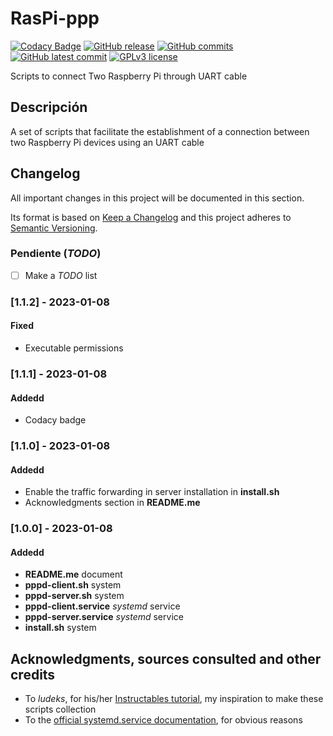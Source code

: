 # RasPi-ppp
[![Codacy Badge](https://app.codacy.com/project/badge/Grade/e4fb13793a394d86aab96654e49d4603)](https://www.codacy.com/gh/Veltys/RasPi-ppp/dashboard?utm_source=github.com&amp;utm_medium=referral&amp;utm_content=Veltys/RasPi-ppp&amp;utm_campaign=Badge_Grade)
[![GitHub release](https://img.shields.io/github/release/Veltys/RasPi-ppp.svg)](https://GitHub.com/Veltys/RasPi-ppp/releases/)
[![GitHub commits](https://badgen.net/github/commits/Veltys/RasPi-ppp)](https://GitHub.com/Veltys/RasPi-ppp/commit/)
[![GitHub latest commit](https://badgen.net/github/last-commit/Veltys/RasPi-ppp)](https://GitHub.com/Veltys/RasPi-ppp/commit/)
[![GPLv3 license](https://img.shields.io/badge/License-GPLv3-blue.svg)](https://github.com/Veltys/RasPi-ppp/blob/master/LICENSE.md)

Scripts to connect Two Raspberry Pi through UART cable


## Descripción
A set of scripts that facilitate the establishment of a connection between two Raspberry Pi devices using an UART cable


## Changelog
All important changes in this project will be documented in this section.

Its format is based on [Keep a Changelog](https://keepachangelog.com/en/1.0.0/) and this project adheres to [Semantic Versioning](https://semver.org/spec/v2.0.0.html).

### Pendiente (*TODO*)
- [ ] Make a *TODO* list

### [1.1.2] - 2023-01-08
#### Fixed
- Executable permissions

### [1.1.1] - 2023-01-08
#### Addedd
- Codacy badge

### [1.1.0] - 2023-01-08
#### Addedd
- Enable the traffic forwarding in server installation in **install.sh**
- Acknowledgments section in **README.me**

### [1.0.0] - 2023-01-08
#### Addedd
- **README.me** document
- **pppd-client.sh** system
- **pppd-server.sh** system
- **pppd-client.service** *systemd* service
- **pppd-server.service** *systemd* service
- **install.sh** system


## Acknowledgments, sources consulted and other credits
* To *ludeks*, for his/her [Instructables tutorial](https://www.instructables.com/Connect-the-Raspberry-Pi-to-network-using-UART/), my inspiration to make these scripts collection
* To the [official systemd.service documentation](https://www.freedesktop.org/software/systemd/man/systemd.service.html), for obvious reasons
